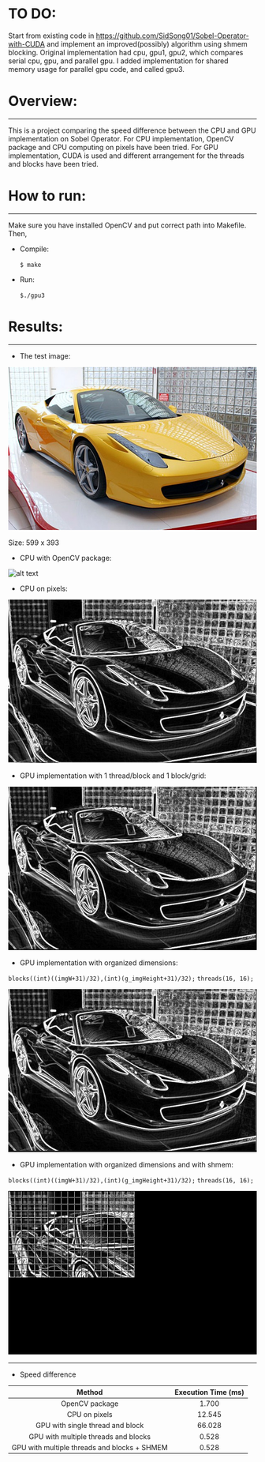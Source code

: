 [//]: # (Image References)

[image1]: ./cpu.jpg
[image2]: ./gpu1.jpg
[image3]: ./gpu2.jpg
[image4]: ./gpu3.jpg
[image5]: ./outputs/opencv.jpg
[image6]: ./test01.jpg

# TO DO:

Start from existing code in https://github.com/SidSong01/Sobel-Operator-with-CUDA and implement an improved(possibly) algorithm using shmem blocking. Original implementation had cpu, gpu1, gpu2, which compares serial cpu, gpu, and parallel gpu. I added implementation for shared memory usage for parallel gpu code, and called gpu3.
 
# Overview:
---
This is a project comparing the speed difference between the CPU and GPU implementation on Sobel Operator. For CPU implementation, OpenCV package and CPU computing on pixels have been tried. For GPU implementation, CUDA is used and different arrangement for the threads and blocks have been tried.

# How to run:
---
Make sure you have installed OpenCV and put correct path into Makefile. Then, 

* Compile:

	`$ make`

* Run:

	`$./gpu3`

# Results:
---
* The test image: 

![alt text][image6]

Size: 599 x 393

* CPU with OpenCV package:

![alt text][image5]

* CPU on pixels:

![alt text][image1]

* GPU implementation with 1 thread/block and 1 block/grid:

![alt text][image2]

* GPU implementation with organized dimensions:

`blocks((int)((imgW+31)/32),(int)(g_imgHeight+31)/32);`
`threads(16, 16);`

![alt text][image3]

* GPU implementation with organized dimensions and with shmem:

`blocks((int)((imgW+31)/32),(int)(g_imgHeight+31)/32);`
`threads(16, 16);`

![alt text][image4]


----

* Speed difference

| Method       		|     Execution Time (ms)	       | 
|:---------------------:|:---------------------------------------------:| 
| OpenCV package        | 1.700   							| 
| CPU on pixels	| 12.545	|
| GPU with single thread and block | 66.028 		|
| GPU with multiple threads and blocks | 0.528		|
| GPU with multiple threads and blocks + SHMEM | 0.528		|

